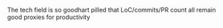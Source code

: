The tech field is so goodhart pilled that LoC/commits/PR count all remain good proxies for productivity


